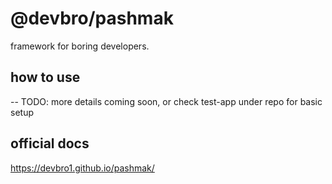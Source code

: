 # @devbro/pashmak

framework for boring developers.

## how to use

-- TODO: more details coming soon, or check test-app under repo for basic setup

## official docs

https://devbro1.github.io/pashmak/
